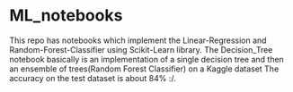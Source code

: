 # ML_notebooks

 This repo has  notebooks which implement the Linear-Regression and Random-Forest-Classifier using Scikit-Learn library.
 The Decision_Tree notebook basically is an implementation of a single decision tree and then an ensemble of trees(Random Forest Classifier) on a Kaggle dataset
 The accuracy on the test dataset is about 84% :/.
